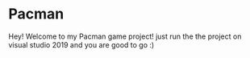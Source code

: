 # Pacman
Hey!
Welcome to my Pacman game project!
just run the the project on visual studio 2019 and you are good to go :)
